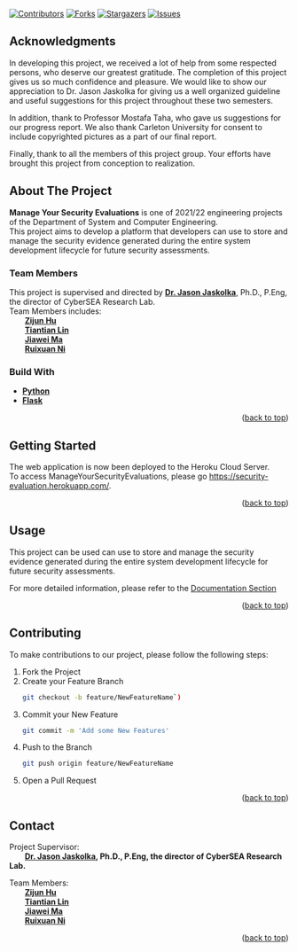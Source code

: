 <div id="top"></div>

<!--
*** This is the readme docurment for the project, Manage Your Security Evaluations.
-->


<!-- PROJECT SHIELDS -->
[![Contributors][contributors-shield]][contributors-url]
[![Forks][forks-shield]][forks-url]
[![Stargazers][stars-shield]][stars-url]
[![Issues][issues-shield]][issues-url]


<!-- ABOUT THE PROJECT -->
## Acknowledgments
In developing this project, we received a lot of help from some respected persons, who deserve our greatest gratitude. The completion of this project gives us so much confidence and pleasure. We would like to show our appreciation to Dr. Jason Jaskolka for giving us a well organized guideline and useful suggestions for this project throughout these two semesters.<br />

In addition, thank to Professor Mostafa Taha, who gave us suggestions for our progress report. We also thank Carleton University for consent to include copyrighted pictures as a part of our final report.<br />

Finally, thank to all the members of this project group. Your efforts have brought this project from conception to realization.<br />


## About The Project
**Manage Your Security Evaluations** is one of 2021/22 engineering projects of the Department of System and Computer Engineering.<br />
This project aims to develop a platform that developers can use to store and manage the security evidence 
generated during the entire system development lifecycle for future security assessments.

### Team Members
This project is supervised and directed by [**Dr. Jason Jaskolka**](https://carleton.ca/jaskolka/), Ph.D., P.Eng, the director of CyberSEA Research Lab.<br />
Team Members includes:<br />
**&emsp;&emsp;<a href="https://www.linkedin.com/in/zijun-hu/">Zijun Hu</a><br />
&emsp;&emsp;<a href="https://www.linkedin.com/in/tiantian-lin-0595291a2/?originalSubdomain=ca">Tiantian Lin</a><br />
&emsp;&emsp;<a href="https://www.linkedin.com/in/jiawei-ma-19841715b/">Jiawei Ma</a><br />
&emsp;&emsp;<a href="https://www.linkedin.com/in/ruixuan-ni-a4bb5b19b/">Ruixuan Ni</a><br />**

### Build With
* [**Python**](https://www.python.org/)
* [**Flask**](https://flask.palletsprojects.com/en/2.0.x/)

<p align="right">(<a href="#top">back to top</a>)</p>


## Getting Started
<!-- This is an example of how to run the project.

### Prerequest:
* [**Python**](https://www.python.org/): Recommend using the latest version of Python.
* [**Flask**](https://flask.palletsprojects.com/en/2.0.x/): Use the following command to install Flask.<br />
		&emsp;&emsp;```$ pip install Flask ```
* [**Git**](https://git-scm.com/): Required when cloning the project. Recommend using the latest version.

### Run the project
Below is an example of how to run the project.

1. Clone the project to your local environment.
	```sh
	git clone --recursive https://github.com/Security-Evaluations-Management/ManageYourSecurityEvaluations.git
	```
2. Change to project directory
	```sh
	cd ./ManageYourSecurityEvaluations
	```
3. Exporting the FLASK_APP environment variable depends on the OS you're using.<br />
	**Bash**
	```sh 
	$ export FLASK_APP=__init__.py
	```

	**CMD**
	```sh 
	> set FLASK_APP=__init__.py
	```

	**Powershell**
	```sh 
	> $env:FLASK_APP = "__init__.py"
	```
4. Run Flask
	```sh
	flask run
	```
	**Note:** Flask default runs on Host: 127.0.0.1, Port:5000. <br />
	To change the Host and port, replace the **Step 4** command with
	```sh
	flask run --host=x.x.x.x --port=xxxx
	``` -->
The web application is now been deployed to the Heroku Cloud Server.<br />To access ManageYourSecurityEvaluations, please go https://security-evaluation.herokuapp.com/.

<p align="right">(<a href="#top">back to top</a>)</p>


## Usage
This project can be used can use to store and manage the security evidence 
generated during the entire system development lifecycle for future security assessments.

For more detailed information, please refer to the [Documentation Section](https://github.com/Security-Evaluations-Management/myse-documentation)

<p align="right">(<a href="#top">back to top</a>)</p>


## Contributing
To make contributions to our project, please follow the following steps:
1. Fork the Project
2. Create your Feature Branch 
	```sh
	git checkout -b feature/NewFeatureName`)
	```
3. Commit your New Feature
	```sh
	git commit -m 'Add some New Features'
	```
4. Push to the Branch 
	```sh
	git push origin feature/NewFeatureName
	```
5. Open a Pull Request

<p align="right">(<a href="#top">back to top</a>)</p>


## Contact
Project Supervisor: <br />
**&emsp;&emsp;[**Dr. Jason Jaskolka**](https://carleton.ca/jaskolka/), Ph.D., P.Eng, the director of CyberSEA Research Lab.<br />**

Team Members: <br />
**&emsp;&emsp;<a href="https://www.linkedin.com/in/zijun-hu/">Zijun Hu</a><br />
&emsp;&emsp;<a href="https://www.linkedin.com/in/tiantian-lin-0595291a2/?originalSubdomain=ca">Tiantian Lin</a><br />
&emsp;&emsp;<a href="https://www.linkedin.com/in/jiawei-ma-19841715b/">Jiawei Ma</a><br />
&emsp;&emsp;<a href="https://www.linkedin.com/in/ruixuan-ni-a4bb5b19b/">Ruixuan Ni</a><br />**

<p align="right">(<a href="#top">back to top</a>)</p>


<!-- MARKDOWN LINKS & IMAGES -->
<!-- ref: https://www.markdownguide.org/basic-syntax/#reference-style-links -->
[contributors-shield]: https://img.shields.io/github/contributors/Security-Evaluations-Management/ManageYourSecurityEvaluations
[contributors-url]: https://github.com/Security-Evaluations-Management/ManageYourSecurityEvaluations/graphs/contributors
[forks-shield]: https://img.shields.io/github/forks/Security-Evaluations-Management/ManageYourSecurityEvaluations
[forks-url]: https://github.com/Security-Evaluations-Management/ManageYourSecurityEvaluations/network/members
[stars-shield]: https://img.shields.io/github/stars/Security-Evaluations-Management/ManageYourSecurityEvaluations
[stars-url]: https://github.com/Security-Evaluations-Management/ManageYourSecurityEvaluations/stargazers
[issues-shield]: https://img.shields.io/github/issues/Security-Evaluations-Management/ManageYourSecurityEvaluations
[issues-url]: https://github.com/Security-Evaluations-Management/ManageYourSecurityEvaluations/issues
